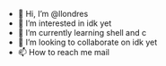 - 👋 Hi, I’m @llondres
- 👀 I’m interested in idk yet
- 🌱 I’m currently learning shell and c
- 💞️ I’m looking to collaborate on idk yet
- 📫 How to reach me mail

<!---
llondres/llondres is a ✨ special ✨ repository because its `README.md` (this file) appears on your GitHub profile.
You can click the Preview link to take a look at your changes.
--->
